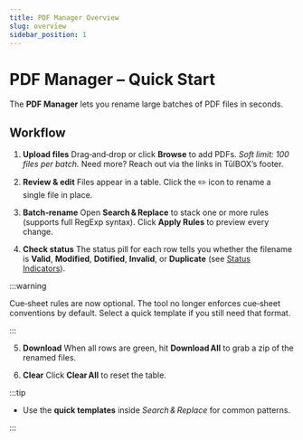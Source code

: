 ```yaml
---
title: PDF Manager Overview
slug: overview
sidebar_position: 1
---
```


# PDF Manager – Quick Start

The **PDF Manager** lets you rename large batches of PDF files in seconds.

## Workflow

1. **Upload files**
   Drag‑and‑drop or click **Browse** to add PDFs.
   *Soft limit: 100 files per batch.* Need more? Reach out via the links in TūlBOX’s footer.

2. **Review & edit**
   Files appear in a table. Click the ✏️ icon to rename a single file in place.

3. **Batch‑rename**
   Open **Search & Replace** to stack one or more rules (supports full RegExp syntax).
   Click **Apply Rules** to preview every change.

4. **Check status**
   The status pill for each row tells you whether the filename is **Valid**, **Modified**, **Dotified**, **Invalid**, or **Duplicate** (see [Status Indicators](status-indicator)).

:::warning 

Cue‑sheet rules are now optional. The tool no longer enforces cue‑sheet conventions by default.
Select a quick template if you still need that format.

:::

5. **Download**
   When all rows are green, hit **Download All** to grab a zip of the renamed files.

6. **Clear**
   Click **Clear All** to reset the table.

:::tip

* Use the **quick templates** inside *Search & Replace* for common patterns.

:::